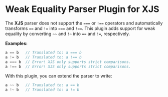 # Weak Equality Parser Plugin for XJS

The **XJS** parser does not support the `===` or `!==` operators and automatically transforms `==` and `!=` into `===` and `!==`. This plugin adds support for weak equality by converting `~~` and `!~` into `==` and `!=`, respectively.

**Examples:**

```js
a == b   // Translated to: a === b
a != b   // Translated to: a !== b
a === b  // Error! XJS only supports strict comparisons.
a !== b  // Error! XJS only supports strict comparisons.
```

With this plugin, you can extend the parser to write:

```js
a ~~ b   // Translated to: a == b
a !~ b   // Translated to: a != b
```